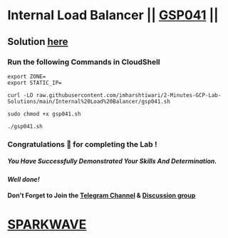 # Internal Load Balancer || [GSP041](https://www.cloudskillsboost.google/focuses/1910?parent=catalog) ||

## Solution [here](https://youtu.be/refjyguVMYQ)

### Run the following Commands in CloudShell

```
export ZONE=
export STATIC_IP=
```
```
curl -LO raw.githubusercontent.com/imharshtiwari/2-Minutes-GCP-Lab-Solutions/main/Internal%20Load%20Balancer/gsp041.sh

sudo chmod +x gsp041.sh

./gsp041.sh
```

### Congratulations 🎉 for completing the Lab !

##### *You Have Successfully Demonstrated Your Skills And Determination.*

#### *Well done!*

#### Don't Forget to Join the [Telegram Channel](https://t.me/sparkwave.01) & [Discussion group](https://t.me/sparkwave.01chats)

# [SPARKWAVE](https://www.youtube.com/@sparkwave.01)
